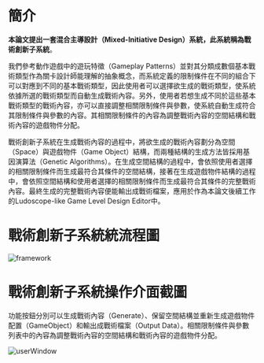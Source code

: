# 簡介

**本論文提出一套混合主導設計（Mixed-Initiative Design）系統，此系統稱為戰術創新子系統**。

我們參考動作遊戲中的遊玩特徵（Gameplay Patterns）並對其分類成數個基本戰術類型作為關卡設計師能理解的抽象概念，而系統定義的限制條件在不同的組合下可以對應到不同的基本戰術類型，因此使用者可以選擇欲生成的戰術類型，使系統依據所選的戰術類型而自動生成戰術內容。另外，使用者若想生成不同於這些基本戰術類型的戰術內容，亦可以直接調整相關限制條件與參數，使系統自動生成符合其限制條件與參數的內容。其相關限制條件的內容為調整戰術內容的空間結構和戰術內容的遊戲物件分配。

戰術創新子系統在生成戰術內容的過程中，將欲生成的戰術內容劃分為空間（Space）與遊戲物件（Game Object）結構，而兩種結構的生成方法皆採用基因演算法（Genetic Algorithms）。在生成空間結構的過程中，會依照使用者選擇的相關限制條件而生成最符合其條件的空間結構，接著在生成遊戲物件結構的過程中，會依照空間結構和使用者選擇的相關限制條件而生成最符合其條件的完整戰術內容。最終生成的完整戰術內容便能輸出成戰術檔案，應用於作為本論文後續工作的Ludoscope-like Game Level Design Editor中。

# 戰術創新子系統統流程圖

![framework](https://github.com/AllyChen/NTUST-Ally-Thesis/blob/master/figures/systemframework.png)

# 戰術創新子系統操作介面截圖

功能按鈕分別可以生成戰術內容（Generate）、保留空間結構並重新生成遊戲物件配置（GameObject）和輸出成戰術檔案（Output Data）。相關限制條件與參數列表中的內容為調整戰術內容的空間結構和戰術內容的遊戲物件分配。

![userWindow](https://github.com/AllyChen/NTUST-Ally-Thesis/blob/master/figures/userWindow.png)
